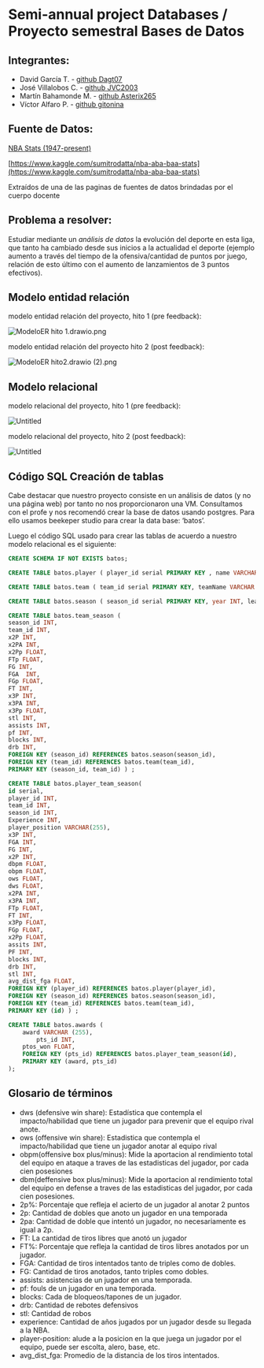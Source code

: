 # Semi-annual project Databases / Proyecto semestral Bases de Datos

## Integrantes:

- David García T. - [github Dagt07](https://github.com/Dagt07)
- José Villalobos C. - [github JVC2003](https://github.com/JVC2003)
- Martín Bahamonde M. - [github Asterix265](https://github.com/Asterix265)
- Víctor Alfaro P. - [github gitonina](https://github.com/gitonina)

## Fuente de Datos:

[NBA Stats (1947-present)](https://www.kaggle.com/sumitrodatta/nba-aba-baa-stats)

[https://www.kaggle.com/sumitrodatta/nba-aba-baa-stats](https://www.kaggle.com/sumitrodatta/nba-aba-baa-stats)

Extraídos de una de las paginas de fuentes de datos brindadas por el cuerpo docente

## Problema a resolver:

Estudiar mediante un *análisis de datos* la evolución del deporte en esta liga, que tanto ha cambiado desde sus inicios a la actualidad el deporte (ejemplo aumento a través del tiempo de la ofensiva/cantidad de puntos por juego, relación de esto último con el aumento de lanzamientos de 3 puntos efectivos).

## Modelo entidad relación

modelo entidad relación del proyecto, hito 1 (pre feedback):

![ModeloER hito 1.drawio.png](project%20images/ModeloER_hito_1.drawio.png)

modelo entidad relación del proyecto hito 2 (post feedback):

![ModeloER hito2.drawio (2).png](project%20images/ModeloER_hito2.drawio_(2).png)

## Modelo relacional

modelo relacional del proyecto, hito 1 (pre feedback):

![Untitled](project%20images/Untitled.png)

modelo relacional del proyecto, hito 2 (post feedback):

![Untitled](project%20images/Untitled%201.png)

## Código SQL Creación de tablas

Cabe destacar que nuestro proyecto consiste en un análisis de datos (y no una página web) por tanto no nos proporcionaron una VM. Consultamos con el profe y nos recomendó crear la base de datos usando postgres. Para ello usamos beekeper studio para crear la data base: ‘batos’.

Luego el código SQL usado para crear las tablas de acuerdo a nuestro modelo relacional es el siguiente:

```sql
CREATE SCHEMA IF NOT EXISTS batos;

CREATE TABLE batos.player ( player_id serial PRIMARY KEY , name VARCHAR (255), age INT ) ;

CREATE TABLE batos.team ( team_id serial PRIMARY KEY, teamName VARCHAR (255), abbreviation VARCHAR(255)) ;

CREATE TABLE batos.season ( season_id serial PRIMARY KEY, year INT, league VARCHAR(255)) ;

CREATE TABLE batos.team_season ( 
season_id INT,
team_id INT,
x2P INT,
x2PA INT,
x2Pp FLOAT,
FTp FLOAT,
FG INT,
FGA  INT,
FGp FLOAT,
FT INT,
x3P INT,
x3PA INT,
x3Pp FLOAT,
stl INT,
assists INT,
pf INT, 
blocks INT,
drb INT,
FOREIGN KEY (season_id) REFERENCES batos.season(season_id),
FOREIGN KEY (team_id) REFERENCES batos.team(team_id),
PRIMARY KEY (season_id, team_id) ) ;

CREATE TABLE batos.player_team_season(
id serial,
player_id INT,
team_id INT,
season_id INT,
Experience INT,
player_position VARCHAR(255),
x3P INT,
FGA INT,
FG INT, 
x2P INT,
dbpm FLOAT,
obpm FLOAT,
ows FLOAT,
dws FLOAT,
x2PA INT,
x3PA INT,
FTp FLOAT,
FT INT,
x3Pp FLOAT,
FGp FLOAT,
x2Pp FLOAT,
assits INT,
PF INT,
blocks INT,
drb INT,
stl INT,
avg_dist_fga FLOAT,
FOREIGN KEY (player_id) REFERENCES batos.player(player_id),
FOREIGN KEY (season_id) REFERENCES batos.season(season_id),
FOREIGN KEY (team_id) REFERENCES batos.team(team_id),
PRIMARY KEY (id) ) ;

CREATE TABLE batos.awards (
    award VARCHAR (255),
		pts_id INT,
    ptos_won FLOAT,
    FOREIGN KEY (pts_id) REFERENCES batos.player_team_season(id),
    PRIMARY KEY (award, pts_id)
);
```

## Glosario de términos

- dws (defensive win share): Estadística que contempla el impacto/habilidad que tiene un jugador para prevenir que el equipo
rival anote.
- ows (offensive win share): Estadistica que contempla el impacto/habilidad que tiene un jugador anotar al equipo rival
- obpm(offensive box plus/minus): Mide la aportacion al rendimiento total del equipo en ataque a traves de las estadisticas del
jugador, por cada cien posesiones
- dbm(deffensive box plus/minus): Mide la aportacion al rendimiento total del equipo en defense a traves de las estadisticas
del jugador, por cada cien posesiones.
- 2p%: Porcentaje que refleja el acierto de un jugador al anotar 2 puntos
- 2p: Cantidad de dobles que anoto un jugador en una temporada
- 2pa: Cantidad de doble que intentó un jugador, no necesariamente es igual a 2p.
- FT: La cantidad de tiros libres que anotó un jugador
- FT%: Porcentaje que refleja la cantidad de tiros libres anotados por un jugador.
- FGA: Cantidad de tiros intentados tanto de triples como de dobles.
- FG: Cantidad de tiros anotados, tanto triples como dobles.
- assists: asistencias de un jugador en una temporada.
- pf: fouls de un jugador en una temporada.
- blocks: Cada de bloqueos/tapones de un jugador.
- drb:  Cantidad de rebotes defensivos
- stl: Cantidad de robos
- experience: Cantidad de años jugados por un jugador desde su llegada a la NBA.
- player-position: alude a la posicion en la que juega un jugador por el equipo, puede ser escolta, alero, base, etc.
- avg_dist_fga: Promedio de la distancia de los tiros intentados.